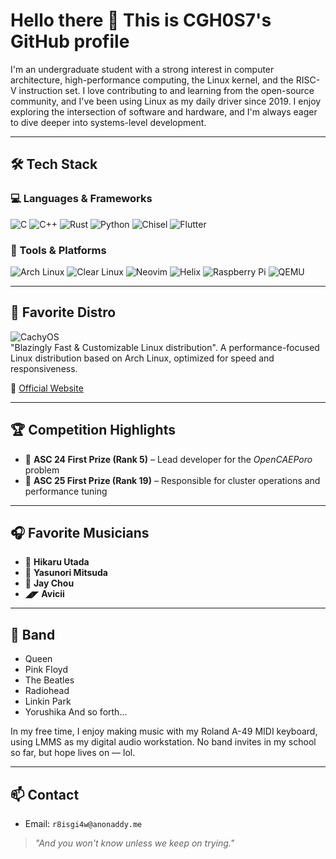 # Hello there 👋 This is CGH0S7's GitHub profile

I'm an undergraduate student with a strong interest in computer architecture, high-performance computing, the Linux kernel, and the RISC-V instruction set. I love contributing to and learning from the open-source community, and I've been using Linux as my daily driver since 2019. I enjoy exploring the intersection of software and hardware, and I'm always eager to dive deeper into systems-level development.


---

## 🛠️ Tech Stack

### 💻 Languages & Frameworks
<p align="left">
  <img src="https://img.shields.io/badge/C-0987AA?style=for-the-badge&logo=c&logoColor=white" alt="C" />
  <img src="https://img.shields.io/badge/C++-00599C?style=for-the-badge&logo=c%2B%2B&logoColor=white" alt="C++" />
  <img src="https://img.shields.io/badge/Rust-000000?style=for-the-badge&logo=rust&logoColor=white" alt="Rust" />
  <img src="https://img.shields.io/badge/Python-3776AB?style=for-the-badge&logo=python&logoColor=white" alt="Python" />
  <img src="https://img.shields.io/badge/Chisel-DC322F?style=for-the-badge&logo=scala&logoColor=white" alt="Chisel" />
  <img src="https://img.shields.io/badge/Flutter-02569B?style=for-the-badge&logo=flutter&logoColor=white" alt="Flutter" />
</p>

### 🧰 Tools & Platforms
<p align="left">
  <img src="https://img.shields.io/badge/Arch%20Linux-1793D1?style=for-the-badge&logo=arch-linux&logoColor=white" alt="Arch Linux" />
  <img src="https://img.shields.io/badge/Clear%20Linux-0078D4?style=for-the-badge&logo=intel&logoColor=white" alt="Clear Linux" />
  <img src="https://img.shields.io/badge/Neovim-57A143?style=for-the-badge&logo=neovim&logoColor=white" alt="Neovim" />
  <img src="https://img.shields.io/badge/Helix-007ACC?style=for-the-badge&logo=helix&logoColor=white" alt="Helix" />
  <img src="https://img.shields.io/badge/Raspberry%20Pi-C51A4A?style=for-the-badge&logo=raspberry-pi&logoColor=white" alt="Raspberry Pi" />
  <img src="https://img.shields.io/badge/QEMU-FF6600?style=for-the-badge&logo=qemu&logoColor=white" alt="QEMU" />
</p>

---

## 🐧 Favorite Distro

![CachyOS](https://cachyos.org/_astro/logo.DVTdAJi6.svg)  
"Blazingly Fast & Customizable Linux distribution". A performance-focused Linux distribution based on Arch Linux, optimized for speed and responsiveness.

🔗 [Official Website](https://cachyos.org)

---

## 🏆 Competition Highlights

- 🥇 **ASC 24 First Prize (Rank 5)** – Lead developer for the *OpenCAEPoro* problem  
- 🥇 **ASC 25 First Prize (Rank 19)** – Responsible for cluster operations and performance tuning

---

## 🎧 Favorite Musicians

- 🐻 **Hikaru Utada**  
- 🎹 **Yasunori Mitsuda**  
- 🧋 **Jay Chou**
- ◢◤ **Avicii**

---

## 🎸 Band
- Queen
- Pink Floyd
- The Beatles
- Radiohead
- Linkin Park
- Yorushika
And so forth...
  
In my free time, I enjoy making music with my Roland A-49 MIDI keyboard, using LMMS as my digital audio workstation. No band invites in my school so far, but hope lives on — lol.

---

## 📫 Contact

- Email: `r8isgi4w@anonaddy.me`

> *"And you won't know unless we keep on trying."*

<!--
**CGH0S7/CGH0S7** is a ✨ _special_ ✨ repository because its `README.md` (this file) appears on your GitHub profile.

Here are some ideas to get you started:

- 🔭 I’m currently working on ...
- 🌱 I’m currently learning ...
- 👯 I’m looking to collaborate on ...
- 🤔 I’m looking for help with ...
- 💬 Ask me about ...
- 📫 How to reach me: ...
- 😄 Pronouns: ...
- ⚡ Fun fact: ...
-->

